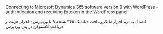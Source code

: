 Connecting to Microsoft Dynamics 365 software version 9 with WordPress - authentication and receiving Extoken in the WordPress panel


اتصال به نرم افزار مایکروسافت دیانمیک ۳۶۵ نسخه ۹ با وردپرس - اهراز هویت و دریافت اکستوکن در پنل وردپرس
